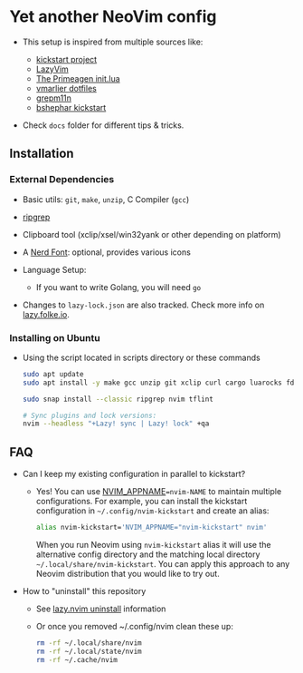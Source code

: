 # Yet another NeoVim config

- This setup is inspired from multiple sources like:
  - [kickstart project](https://github.com/nvim-lua/kickstart.nvim)
  - [LazyVim](https://www.lazyvim.org/configuration/)
  - [The Primeagen init.lua](https://github.com/ThePrimeagen/init.lua/)
  - [vmarlier dotfiles](https://github.com/vmarlier/dotfiles/tree/master/nvim)
  - [grepm11n](https://github.com/grem11n/dotfiles/tree/master/config/nvim)
  - [bshephar kickstart](https://github.com/bshephar/kickstart-nvim)

- Check `docs` folder for different tips & tricks.

## Installation

### External Dependencies

- Basic utils: `git`, `make`, `unzip`, C Compiler (`gcc`)
- [ripgrep](https://github.com/BurntSushi/ripgrep#installation)
- Clipboard tool (xclip/xsel/win32yank or other depending on platform)
- A [Nerd Font](https://www.nerdfonts.com/): optional, provides various icons
- Language Setup:
  - If you want to write Golang, you will need `go`

- Changes to `lazy-lock.json` are also tracked. Check more info on [lazy.folke.io](https://lazy.folke.io/usage/lockfile).

### Installing on Ubuntu

- Using the script located in scripts directory or these commands

  ```sh
  sudo apt update
  sudo apt install -y make gcc unzip git xclip curl cargo luarocks fd-find python3-pip python3-neo python3-yamlfix shellcheck ansible-lint shellcheck markdownlint yamllint jq shfmt

  sudo snap install --classic ripgrep nvim tflint

  # Sync plugins and lock versions:
  nvim --headless "+Lazy! sync | Lazy! lock" +qa
  ```

## FAQ

- Can I keep my existing configuration in parallel to kickstart?
  - Yes! You can use [NVIM_APPNAME](https://neovim.io/doc/user/starting.html#%24NVIM_APPNAME)`=nvim-NAME`
    to maintain multiple configurations. For example, you can install the kickstart
    configuration in `~/.config/nvim-kickstart` and create an alias:

    ```sh
    alias nvim-kickstart='NVIM_APPNAME="nvim-kickstart" nvim'
    ```

    When you run Neovim using `nvim-kickstart` alias it will use the alternative
    config directory and the matching local directory
    `~/.local/share/nvim-kickstart`. You can apply this approach to any Neovim
    distribution that you would like to try out.

- How to "uninstall" this repository
  - See [lazy.nvim uninstall](https://lazy.folke.io/usage#-uninstalling) information
  - Or once you removed ~/.config/nvim clean these up:

    ```sh
    rm -rf ~/.local/share/nvim
    rm -rf ~/.local/state/nvim
    rm -rf ~/.cache/nvim
    ```
